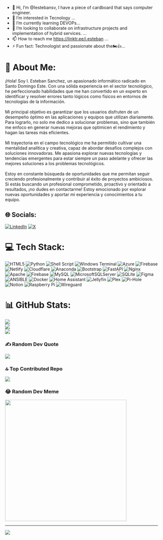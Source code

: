- 👋 Hi, I’m @Iestebansv, I have a piece of cardboard that says computer engineer.
- 👀 I’m interested in Tecnology ...
- 🌱 I’m currently learning DEVOPs...
- 💞️ I’m looking to collaborate on infrastructure projects and implementation of hybrid services. ...
- 📫 How to reach me https://linktr.ee/i.esteban ...
- ⚡ Fun fact: Technologist and passionate about the🏍👍...

# 💫 About Me:
¡Hola! Soy I. Esteban Sanchez, un apasionado informático radicado en Santo Domingo Este. Con una sólida experiencia en el sector tecnológico, he perfeccionado habilidades que me han convertido en un experto en identificar y resolver errores tanto lógicos como físicos en entornos de tecnologías de la información.<br><br>Mi principal objetivo es garantizar que los usuarios disfruten de un desempeño óptimo en las aplicaciones y equipos que utilizan diariamente. Para lograrlo, no solo me dedico a solucionar problemas, sino que también me enfoco en generar nuevas mejoras que optimicen el rendimiento y hagan las tareas más eficientes.<br><br>Mi trayectoria en el campo tecnológico me ha permitido cultivar una mentalidad analítica y creativa, capaz de abordar desafíos complejos con soluciones innovadoras. Me apasiona explorar nuevas tecnologías y tendencias emergentes para estar siempre un paso adelante y ofrecer las mejores soluciones a los problemas tecnológicos.<br><br>Estoy en constante búsqueda de oportunidades que me permitan seguir creciendo profesionalmente y contribuir al éxito de proyectos ambiciosos. Si estás buscando un profesional comprometido, proactivo y orientado a resultados, ¡no dudes en contactarme! Estoy emocionado por explorar nuevas oportunidades y aportar mi experiencia y conocimientos a tu equipo.


## 🌐 Socials:
[![LinkedIn](https://img.shields.io/badge/LinkedIn-%230077B5.svg?logo=linkedin&logoColor=white)](https://linkedin.com/in/linkedin.com/in/inocencio-esteban-sánchez-vasquez-a033b2156) [![X](https://img.shields.io/badge/X-black.svg?logo=X&logoColor=white)](https://x.com/Iestebansv) 

# 💻 Tech Stack:
![HTML5](https://img.shields.io/badge/html5-%23E34F26.svg?style=plastic&logo=html5&logoColor=white) ![Python](https://img.shields.io/badge/python-3670A0?style=plastic&logo=python&logoColor=ffdd54) ![Shell Script](https://img.shields.io/badge/shell_script-%23121011.svg?style=plastic&logo=gnu-bash&logoColor=white) ![Windows Terminal](https://img.shields.io/badge/Windows%20Terminal-%234D4D4D.svg?style=plastic&logo=windows-terminal&logoColor=white) ![Azure](https://img.shields.io/badge/azure-%230072C6.svg?style=plastic&logo=microsoftazure&logoColor=white) ![Firebase](https://img.shields.io/badge/firebase-%23039BE5.svg?style=plastic&logo=firebase) ![Netlify](https://img.shields.io/badge/netlify-%23000000.svg?style=plastic&logo=netlify&logoColor=#00C7B7) ![Cloudflare](https://img.shields.io/badge/Cloudflare-F38020?style=plastic&logo=Cloudflare&logoColor=white) ![Anaconda](https://img.shields.io/badge/Anaconda-%2344A833.svg?style=plastic&logo=anaconda&logoColor=white) ![Bootstrap](https://img.shields.io/badge/bootstrap-%238511FA.svg?style=plastic&logo=bootstrap&logoColor=white) ![FastAPI](https://img.shields.io/badge/FastAPI-005571?style=plastic&logo=fastapi) ![Nginx](https://img.shields.io/badge/nginx-%23009639.svg?style=plastic&logo=nginx&logoColor=white) ![Apache](https://img.shields.io/badge/apache-%23D42029.svg?style=plastic&logo=apache&logoColor=white) ![Firebase](https://img.shields.io/badge/Firebase-039BE5?style=plastic&logo=Firebase&logoColor=white) ![MySQL](https://img.shields.io/badge/mysql-%2300000f.svg?style=plastic&logo=mysql&logoColor=white) ![MicrosoftSQLServer](https://img.shields.io/badge/Microsoft%20SQL%20Server-CC2927?style=plastic&logo=microsoft%20sql%20server&logoColor=white) ![SQLite](https://img.shields.io/badge/sqlite-%2307405e.svg?style=plastic&logo=sqlite&logoColor=white) ![Figma](https://img.shields.io/badge/figma-%23F24E1E.svg?style=plastic&logo=figma&logoColor=white) ![ANSIBLE](https://img.shields.io/badge/ansible-%231A1918.svg?style=plastic&logo=ansible&logoColor=white) ![Docker](https://img.shields.io/badge/docker-%230db7ed.svg?style=plastic&logo=docker&logoColor=white) ![Home Assistant](https://img.shields.io/badge/home%20assistant-%2341BDF5.svg?style=plastic&logo=home-assistant&logoColor=white) ![Jellyfin](https://img.shields.io/badge/jellyfin-%23000B25.svg?style=plastic&logo=Jellyfin&logoColor=00A4DC) ![Plex](https://img.shields.io/badge/plex-%23E5A00D.svg?style=plastic&logo=plex&logoColor=white) ![Pi-Hole](https://img.shields.io/badge/pihole-%2396060C.svg?style=plastic&logo=pi-hole&logoColor=white) ![Notion](https://img.shields.io/badge/Notion-%23000000.svg?style=plastic&logo=notion&logoColor=white) ![Raspberry Pi](https://img.shields.io/badge/-RaspberryPi-C51A4A?style=plastic&logo=Raspberry-Pi) ![Wireguard](https://img.shields.io/badge/wireguard-%2388171A.svg?style=plastic&logo=wireguard&logoColor=white)
# 📊 GitHub Stats:
![](https://github-readme-stats.vercel.app/api?username=Iestebansv&theme=react&hide_border=false&include_all_commits=false&count_private=false)<br/>
![](https://github-readme-streak-stats.herokuapp.com/?user=Iestebansv&theme=react&hide_border=false)<br/>
![](https://github-readme-stats.vercel.app/api/top-langs/?username=Iestebansv&theme=react&hide_border=false&include_all_commits=false&count_private=false&layout=compact)

### ✍️ Random Dev Quote
![](https://quotes-github-readme.vercel.app/api?type=horizontal&theme=radical)

### 🔝 Top Contributed Repo
![](https://github-contributor-stats.vercel.app/api?username=Iestebansv&limit=5&theme=dark&combine_all_yearly_contributions=true)

### 😂 Random Dev Meme
<img src='https://randommeme-five.vercel.app/' style="height: 400px;"/>

---
[![](https://visitcount.itsvg.in/api?id=Iestebansv&icon=0&color=0)](https://visitcount.itsvg.in)

<!-- Proudly created with GPRM ( https://gprm.itsvg.in ) -->
